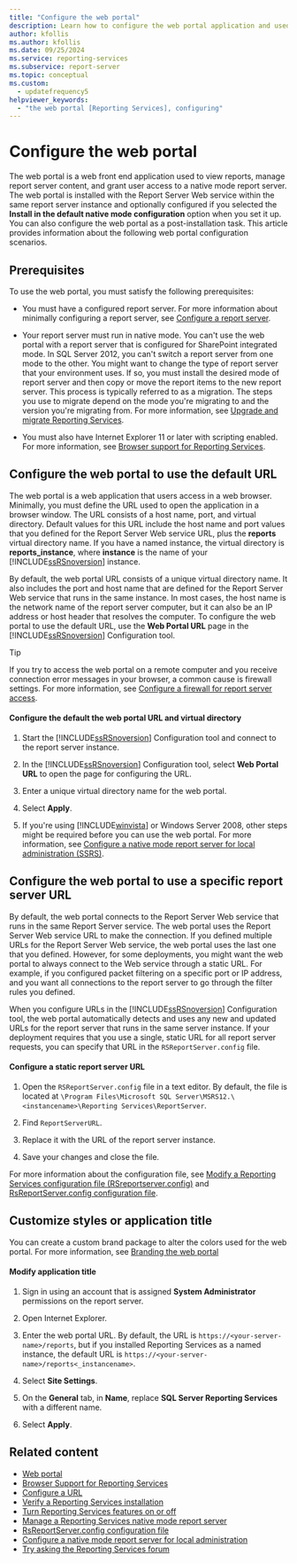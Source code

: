 ```yaml
---
title: "Configure the web portal"
description: Learn how to configure the web portal application and used to view reports. Also, learn how to manage report server content and grant user access to a native mode report server.
author: kfollis
ms.author: kfollis
ms.date: 09/25/2024
ms.service: reporting-services
ms.subservice: report-server
ms.topic: conceptual
ms.custom:
  - updatefrequency5
helpviewer_keywords:
  - "the web portal [Reporting Services], configuring"
---
```

# Configure the web portal

The web portal is a web front end application used to view reports, manage report server content, and grant user access to a native mode report server. The web portal is installed with the Report Server Web service within the same report server instance and optionally configured if you selected the **Install in the default native mode configuration** option when you set it up. You can also configure the web portal as a post-installation task. This article provides information about the following web portal configuration scenarios.

## Prerequisites

To use the web portal, you must satisfy the following prerequisites:

- You must have a configured report server. For more information about minimally configuring a report server, see [Configure a report server](../../reporting-services/report-server/configure-a-report-server-reporting-services-native-mode.md).

- Your report server must run in native mode. You can't use the web portal with a report server that is configured for SharePoint integrated mode. In SQL Server 2012, you can't switch a report server from one mode to the other. You might want to change the type of report server that your environment uses. If so, you must install the desired mode of report server and then copy or move the report items to the new report server. This process is typically referred to as a migration. The steps you use to migrate depend on the mode you're migrating to and the version you're migrating from. For more information, see [Upgrade and migrate Reporting Services](../../reporting-services/install-windows/upgrade-and-migrate-reporting-services.md).

- You must also have Internet Explorer 11 or later with scripting enabled. For more information, see [Browser support for Reporting Services](../../reporting-services/browser-support-for-reporting-services-and-power-view.md).

## Configure the web portal to use the default URL

The web portal is a web application that users access in a web browser. Minimally, you must define the URL used to open the application in a browser window. The URL consists of a host name, port, and virtual directory. Default values for this URL include the host name and port values that you defined for the Report Server Web service URL, plus the **reports** virtual directory name. If you have a named instance, the virtual directory is **reports_instance**, where **instance** is the name of your [!INCLUDE[ssRSnoversion](../../includes/ssrsnoversion-md.md)] instance.

By default, the web portal URL consists of a unique virtual directory name. It also includes the port and host name that are defined for the Report Server Web service that runs in the same instance. In most cases, the host name is the network name of the report server computer, but it can also be an IP address or host header that resolves the computer. To configure the web portal to use the default URL, use the **Web Portal URL** page in the [!INCLUDE[ssRSnoversion](../../includes/ssrsnoversion-md.md)] Configuration tool.

> [!TIP]
> If you try to access the web portal on a remote computer and you receive connection error messages in your browser, a common cause is firewall settings. For more information, see [Configure a firewall for report server access](../../reporting-services/report-server/configure-a-firewall-for-report-server-access.md).

#### Configure the default the web portal URL and virtual directory

1. Start the [!INCLUDE[ssRSnoversion](../../includes/ssrsnoversion-md.md)] Configuration tool and connect to the report server instance.

2. In the [!INCLUDE[ssRSnoversion](../../includes/ssrsnoversion-md.md)] Configuration tool, select **Web Portal URL** to open the page for configuring the URL.

3. Enter a unique virtual directory name for the web portal.

4. Select **Apply**.

5. If you're using [!INCLUDE[winvista](../../includes/winvista-md.md)] or Windows Server 2008, other steps might be required before you can use the web portal. For more information, see [Configure a native mode report server for local administration &#40;SSRS&#41;](../../reporting-services/report-server/configure-a-native-mode-report-server-for-local-administration-ssrs.md).

## Configure the web portal to use a specific report server URL

By default, the web portal connects to the Report Server Web service that runs in the same Report Server service. The web portal uses the Report Server Web service URL to make the connection. If you defined multiple URLs for the Report Server Web service, the web portal uses the last one that you defined. However, for some deployments, you might want the web portal to always connect to the Web service through a static URL. For example, if you configured packet filtering on a specific port or IP address, and you want all connections to the report server to go through the filter rules you defined.

When you configure URLs in the [!INCLUDE[ssRSnoversion](../../includes/ssrsnoversion-md.md)] Configuration tool, the web portal automatically detects and uses any new and updated URLs for the report server that runs in the same server instance. If your deployment requires that you use a single, static URL for all report server requests, you can specify that URL in the `RSReportServer.config` file.

#### Configure a static report server URL

1. Open the `RSReportServer.config` file in a text editor. By default, the file is located at `\Program Files\Microsoft SQL Server\MSRS12.\<instancename>\Reporting Services\ReportServer`.  

2. Find `ReportServerURL`.

3. Replace it with the URL of the report server instance.

4. Save your changes and close the file.

For more information about the configuration file, see [Modify a Reporting Services configuration file &#40;RSreportserver.config&#41;](../../reporting-services/report-server/modify-a-reporting-services-configuration-file-rsreportserver-config.md) and [RsReportServer.config configuration file](../../reporting-services/report-server/rsreportserver-config-configuration-file.md).

## Customize styles or application title

You can create a custom brand package to alter the colors used for the web portal. For more information, see [Branding the web portal](../branding-the-web-portal.md)

#### Modify application title

1. Sign in using an account that is assigned **System Administrator** permissions on the report server.

1. Open Internet Explorer.

1. Enter the web portal URL. By default, the URL is `https://<your-server-name>/reports`, but if you installed Reporting Services as a named instance, the default URL is `https://<your-server-name>/reports<_instancename>`.

1. Select **Site Settings**.

1. On the **General** tab, in **Name**, replace **SQL Server Reporting Services** with a different name.

1. Select **Apply**.

## Related content

- [Web portal](../../reporting-services/web-portal-ssrs-native-mode.md)
- [Browser Support for Reporting Services](../../reporting-services/browser-support-for-reporting-services-and-power-view.md)
- [Configure a URL](../../reporting-services/install-windows/configure-a-url-ssrs-configuration-manager.md)
- [Verify a Reporting Services installation](../../reporting-services/install-windows/verify-a-reporting-services-installation.md)
- [Turn Reporting Services features on or off](../../reporting-services/report-server/turn-reporting-services-features-on-or-off.md)
- [Manage a Reporting Services native mode report server](../../reporting-services/report-server/manage-a-reporting-services-native-mode-report-server.md)
- [RsReportServer.config configuration file](../../reporting-services/report-server/rsreportserver-config-configuration-file.md)
- [Configure a native mode report server for local administration](../../reporting-services/report-server/configure-a-native-mode-report-server-for-local-administration-ssrs.md)
- [Try asking the Reporting Services forum](https://go.microsoft.com/fwlink/?LinkId=620231)
